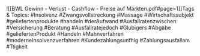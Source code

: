
![[BWL Gewinn - Verlust - Cashflow - Preise auf Märkten.pdf#page=1]]Tags & Topics:
   #Insolvenz
   #Zwangsvollstreckung
   #Massage
   #Wirtschaftssubjekt
   #geliefertenprodukte
   #handeln
   #derAufwand
   #Ausfallratenzwischen
   #Versicherung
   #Beratung
   #Ausfallratejedoch
   #Glubigers
   #Abgabe
   #geliefertenProdukt
   #Handeln
   #Mahnverfahren
   #moderneInsolvenzverfahren
   #Kundezahlungsunfhig
   #Zahlungsausfallam
   #Ttigkeit